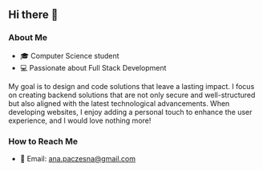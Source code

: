 ## Hi there 👋

### About Me
- 🎓 Computer Science student
- 💻 Passionate about Full Stack Development
  
My goal is to design and code solutions that leave a lasting impact. I focus on creating backend solutions that are not only secure and well-structured but also aligned with the latest technological advancements. When developing websites, I enjoy adding a personal touch to enhance the user experience, and I would love nothing more!

### How to Reach Me
- 📧 Email: [ana.paczesna@gmail.com](mailto:ana.paczesna@gmail.com)



